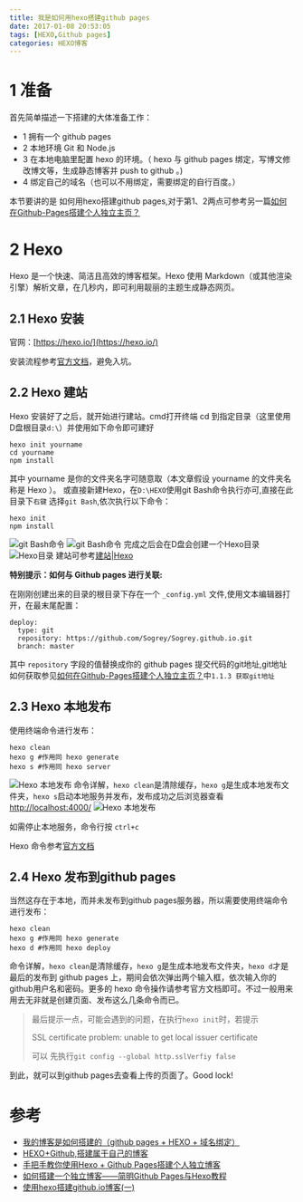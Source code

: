 ```yaml
---
title: 我是如何用hexo搭建github pages
date: 2017-01-08 20:53:05
tags: [HEXO,Github pages]
categories: HEXO博客
---
```


# 1 准备
首先简单描述一下搭建的大体准备工作：

* 1 拥有一个 github pages
* 2 本地环境  Git 和 Node.js
* 3 在本地电脑里配置 hexo 的环境。（ hexo 与 github pages 绑定，写博文修改博文等，生成静态博客并 push to github 。)
* 4 绑定自己的域名（也可以不用绑定，需要绑定的自行百度。）

本节要讲的是 如何用hexo搭建github pages,对于第1、2两点可参考另一篇[如何在Github-Pages搭建个人独立主页？](https://sogrey.github.io/article/%E5%A6%82%E4%BD%95%E5%9C%A8Github-Pages%E6%90%AD%E5%BB%BA%E4%B8%AA%E4%BA%BA%E7%8B%AC%E7%AB%8B%E4%B8%BB%E9%A1%B5%EF%BC%9F/)

<!-- more -->

# 2 Hexo 
Hexo 是一个快速、简洁且高效的博客框架。Hexo 使用 Markdown（或其他渲染引擎）解析文章，在几秒内，即可利用靓丽的主题生成静态网页。
## 2.1 Hexo 安装
官网：[https://hexo.io/](https://hexo.io/)

安装流程参考[官方文档](https://hexo.io/zh-cn/docs/)，避免入坑。
## 2.2 Hexo 建站
Hexo 安装好了之后，就开始进行建站。cmd打开终端 cd 到指定目录（这里使用D盘根目录`d:\`）并使用如下命令即可建好

	hexo init yourname 
	cd yourname 
	npm install

其中 yourname 是你的文件夹名字可随意取（本文章假设 yourname 的文件夹名称是 Hexo ）。
或直接新建Hexo，在`D:\HEXO`使用git Bash命令执行亦可,直接在此目录下`右键` 选择`git Bash`,依次执行以下命令：

	hexo init
	npm install

![git Bash命令](https://sogrey.github.io/GithubPagePics/imgs/2017-01-09_151319.png)
![git Bash命令](https://sogrey.github.io/GithubPagePics/imgs/2017-01-09_161000.jpg)
完成之后会在D盘会创建一个Hexo目录
![Hexo目录](https://sogrey.github.io/GithubPagePics/imgs/2017-01-09_161345.jpg)
建站可参考[建站|Hexo](https://hexo.io/zh-cn/docs/setup.html)

**特别提示：如何与 Github pages 进行关联:**

在刚刚创建出来的目录的根目录下存在一个 `_config.yml` 文件,使用文本编辑器打开，在最末尾配置：

	deploy:
	  type: git
	  repository: https://github.com/Sogrey/Sogrey.github.io.git
	  branch: master

其中 `repository` 字段的值替换成你的 github pages 提交代码的git地址,git地址如何获取参见[如何在Github-Pages搭建个人独立主页？](https://sogrey.github.io/article/%E5%A6%82%E4%BD%95%E5%9C%A8Github-Pages%E6%90%AD%E5%BB%BA%E4%B8%AA%E4%BA%BA%E7%8B%AC%E7%AB%8B%E4%B8%BB%E9%A1%B5%EF%BC%9F/)中`1.1.3 获取git地址`

## 2.3 Hexo 本地发布
使用终端命令进行发布：

	hexo clean
	hexo g #作用同 hexo generate
	hexo s #作用同 hexo server
![Hexo 本地发布](https://sogrey.github.io/GithubPagePics/imgs/2017-01-09_161613.jpg)
命令详解，`hexo clean`是清除缓存，`hexo g`是生成本地发布文件夹，`hexo s`启动本地服务并发布，发布成功之后浏览器查看[http://localhost:4000/](http://localhost:4000/)
![Hexo 本地发布](https://sogrey.github.io/GithubPagePics/imgs/2017-01-09_161808.jpg)

如需停止本地服务，命令行按 `ctrl+c`

Hexo 命令参考[官方文档](https://hexo.io/zh-cn/docs/commands.html)

## 2.4 Hexo 发布到github pages
当然这存在于本地，而并未发布到github pages服务器，所以需要使用终端命令进行发布：

	hexo clean
	hexo g #作用同 hexo generate
	hexo d #作用同 hexo deploy

命令详解，`hexo clean`是清除缓存，`hexo g`是生成本地发布文件夹，`hexo d`才是最后的发布到 github pages 上，期间会依次弹出两个输入框，依次输入你的github用户名和密码。更多的 hexo 命令操作请参考官方文档即可。不过一般用来用去无非就是创建页面、发布这么几条命令而已。

> 最后提示一点，可能会遇到的问题，在执行`hexo init`时，若提示
>
> SSL certificate problem: unable to get local issuer certificate
>
> 可以 先执行`git config --global http.sslVerfiy false` 


到此，就可以到github pages去查看上传的页面了。Good lock!

# 参考
* [我的博客是如何搭建的（github pages + HEXO + 域名绑定）](http://www.tuicool.com/articles/MramqqJ)
* [HEXO+Github,搭建属于自己的博客](http://www.jianshu.com/p/465830080ea9)
* [手把手教你使用Hexo + Github Pages搭建个人独立博客](https://segmentfault.com/a/1190000004947261)
* [如何搭建一个独立博客——简明Github Pages与Hexo教程](http://www.jianshu.com/p/05289a4bc8b2)
* [使用hexo搭建github.io博客(一)](http://www.cnblogs.com/liulangmao/p/4323064.html)